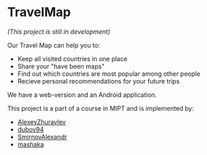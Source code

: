 # TravelMap
*(This project is still in development)*

Our Travel Map can help you to:
- Keep all visited countries in one place
- Share your "have been maps"
- Find out which countries are most popular among other people
- Recieve personal recommendations for your future trips

We have a web-version and an Android application.

This project is a part of a course in MIPT and is implemented by:
- [AlexeyZhuravlev](https://github.com/AlexeyZhuravlev)
- [dubov94](https://github.com/dubov94)
- [SmirnovAlexandr](https://github.com/SmirnovAlexandr)
- [mashaka](https://github.com/mashaka)
